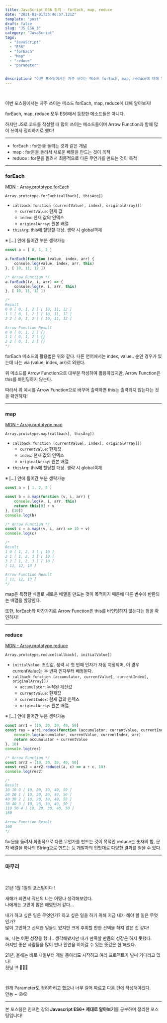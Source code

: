 ```yaml
---
title: JavaScript ES6 정리 - forEach, map, reduce
date: "2021-01-01T23:46:37.121Z"
template: "post"
draft: false
slug: "JS_ES6_3"
category: "JavaScript"
tags:
  - "JavaScript"
  - "ES6"
  - "forEach"
  - "Map"
  - "reduce"
  - "parameter"


description: "이번 포스팅에서는 자주 쓰이는 메소드 forEach, map, reduce에 대해 알아보자!"
---
```


<br/>

이번 포스팅에서는 자주 쓰이는 메소드 forEach, map, reduce에 대해 알아보자!<br/>

forEach, map, reduce 모두 ES6에서 등장한 메소드들은 아니다.<br/>

하지만 JS로 코드를 작성할 때 많이 쓰이는 메소드들이며 Arrow Function과 함께 많이 쓰여서 정리하기로 했다!<br/>

---

- forEach : for문을 돌리는 것과 같은 개념
- map : for문을 돌려서 새로운 배열을 만드는 것이 목적
- reduce : for문을 돌려서 최종적으로 다른 무언가를 만드는 것이 목적

---

### forEach

[MDN - Array.prototype.forEach](https://developer.mozilla.org/ko/docs/Web/JavaScript/Reference/Global_Objects/Array/forEach)

`Array.prototype.forEach(callback[, thisArg])`

- `callback`: `function (currentValue[, index[, originalArray]])`
    - `currentValue`: 현재 값
    - `index`: 현재 값의 인덱스
    - `originalArray`: 원본 배열
- `thisArg`: this에 할당할 대상. 생략 시 global객체

※ [...] 안에 들어간 부분 생략가능

```js
const a = [ 0, 1, 2 ]

a.forEach(function (value, index, arr) {
    console.log(value, index, arr, this)
}, [ 10, 11, 12 ])

/* Arrow Function */
a.forEach((v, i, arr) => {
    console.log(v, i, arr, this)
}, [ 10, 11, 12 ])

/*
Result
0 0 [ 0, 1, 2 ] [ 10, 11, 12 ]
1 1 [ 0, 1, 2 ] [ 10, 11, 12 ]
2 2 [ 0, 1, 2 ] [ 10, 11, 12 ]

Arrow Function Result
0 0 [ 0, 1, 2 ] {}
1 1 [ 0, 1, 2 ] {}
2 2 [ 0, 1, 2 ] {}
*/
```
forEach 메소드의 활용법은 위와 같다. 다른 언어에서는 index, value.. 순인 경우가 있는데
나는 via (value, index, arr)로 외웠다.<br/>

위 메소드를 Arrow Function으로 대부분 작성하여 활용하겠지만, Arrow Function은 this를 바인딩하지 않는다.<br/>

따라서 위 예시를 Arrow Function으로 바꾸어 출력하면 this는 출력되지 않는다는 것을 확인하자!<br/>

---

### map

[MDN - Array.prototype.map](https://developer.mozilla.org/en-US/docs/Web/JavaScript/Reference/Global_Objects/Array/map)

`Array.prototype.map(callback[, thisArg])`

- `callback`: `function (currentValue[, index[, originalArray]])`
    - `currentValue`: 현재값
    - `index`: 현재 값의 인덱스
    - `originalArray`: 원본 배열
- `thisArg`: this에 할당할 대상. 생략 시 global객체

※ [...] 안에 들어간 부분 생략가능

```js
const a = [ 1, 2, 3 ]

const b = a.map(function (v, i, arr) {
    console.log(v, i, arr, this)
    return this[0] + v
}, [10])
console.log(b)

/* Arrow Function */
const c = a.map((v, i, arr) => 10 + v)
console.log(c)

/*
Result
1 0 [ 1, 2, 3 ] [ 10 ]
2 1 [ 1, 2, 3 ] [ 10 ]
3 2 [ 1, 2, 3 ] [ 10 ]
[ 11, 12, 13 ]

Arrow Function Result
[ 11, 12, 13 ]
*/
```
map은 특정한 배열로 새로운 배열을 만드는 것이 목적이기 때문에 다른 변수에 반환되는 배열을 할당한다.<br/>

또한, forEach와 마찬가지로 Arrow Function은 this를 바인딩하지 않는다는 점을 확인하자!<br/>

---

### reduce

[MDN - Array.prototype.reduce](https://developer.mozilla.org/ko/docs/Web/JavaScript/Reference/Global_Objects/Array/map)

`Array.prototype.reduce(callback[, initialValue])`

- `initialValue`: 초깃값. 생략 시 첫 번째 인자가 자동 지정되며,
이 경우 currentValue는 두 번째 인자부터 배정된다.
- `callback`: `function (accumulator, currentValue[, currentIndex[, originalArray]])`
    - `accumulator`: 누적된 계산값
    - `currentValue`: 현재값
    - `currentIndex`: 현재 값의 인덱스
    - `originalArray`: 원본 배열

※ [...] 안에 들어간 부분 생략가능

```js
const arr1 = [10, 20, 30, 40, 50]
const res = arr1.reduce(function (accumulator, currentValue, currentIndex, arr) {
    console.log(accumulator, currentValue, currentIndex, arr)
    return accumulator + currentValue
}, 10)
console.log(res)

/* Arrow Function */
const arr2 = [10, 20, 30, 40, 50]
const res2 = arr2.reduce((a, c) => a + c, 10)
console.log(res2)

/*
Result
10 10 0 [ 10, 20, 30, 40, 50 ]
20 20 1 [ 10, 20, 30, 40, 50 ]
40 30 2 [ 10, 20, 30, 40, 50 ]
70 40 3 [ 10, 20, 30, 40, 50 ]
110 50 4 [ 10, 20, 30, 40, 50 ]
160

Arrow Function Result
160
*/

```
for문을 돌려서 최종적으로 다른 무언가를 만드는 것이 목적인 reduce는 숫자의 합, 문자 배열을 하나의 String으로 만드는 등
개발자의 입맛대로 다양한 결과를 얻을 수 있다.<br/>

---

### 마무리

<br/>

21년 1월 1일의 포스팅이다 ! <br/>

새해가 되면서 작년의 나는 어땠나 생각해보았다.<br/>
나에게는 고민이 많은 해였던거 같다...<br/>

내가 하고 싶은 일은 무엇인가? 하고 싶은 일을 하기 위해 지금 내가 해야 할 일은 무엇인가? <br/>
많이 고민하고 선택한 일들도 있지만 크게 후회할 만한 선택을 하지 않은 것 같다!<br/>

또, 나는 어떤 성장을 했나.. 생각해봤지만 내가 만족할 만큼의 성장은 하지 못했다.<br/>
하지만 좋은 사람들을 많이 만나 인연을 이어갈 수 있는 뜻깊은 한 해였다.<br/>

21년, 올해는 바로 내일부터 개발 동아리도 시작하고 여러 프로젝트가 벌써 기다리고 있다!<br/>
홧팅 !!! 🤩🤩🤩<br/>

<br/>

원래 Parameter도 정리하려고 했으나 너무 길어 짜르고 다음 편에 작성해야겠다.<br/>
안뇽 ~ 😛😛

---

본 포스팅은 인프런 강의 **Javascript ES6+ 제대로 알아보기**를 공부하며 정리한 포스팅입니다!
